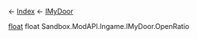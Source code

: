 ← [Index](Api-Index) ← [IMyDoor](Sandbox.ModAPI.Ingame.IMyDoor)

[float](System.Single) float Sandbox.ModAPI.Ingame.IMyDoor.OpenRatio